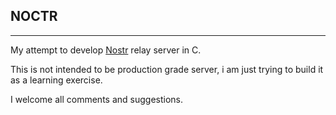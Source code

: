 ## NOCTR
---
My attempt to develop [Nostr](https://github.com/nostr-protocol/nostr) relay server in C.

This is not intended to be production grade server, i am just trying to build it as a learning exercise.

I welcome all comments and suggestions.
